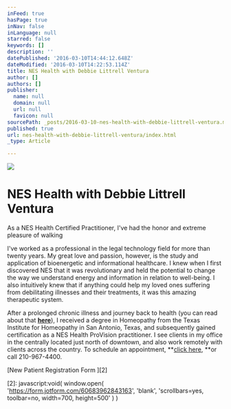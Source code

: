 ```yaml
---
inFeed: true
hasPage: true
inNav: false
inLanguage: null
starred: false
keywords: []
description: ''
datePublished: '2016-03-10T14:44:12.648Z'
dateModified: '2016-03-10T14:22:53.114Z'
title: NES Health with Debbie Littrell Ventura
author: []
authors: []
publisher:
  name: null
  domain: null
  url: null
  favicon: null
sourcePath: _posts/2016-03-10-nes-health-with-debbie-littrell-ventura.md
published: true
url: nes-health-with-debbie-littrell-ventura/index.html
_type: Article

---
```

![](https://the-grid-user-content.s3-us-west-2.amazonaws.com/65d69275-4630-4ff3-a5fe-cf31f67ae7ab.jpg)

# NES Health with Debbie Littrell Ventura

As a NES Health Certified Practitioner, I've had the honor and extreme pleasure of walking 

I've worked as a professional in the legal technology field for more than twenty years. My great love and passion, however, is the study and application of bioenergetic and informational healthcare. I knew when I first discovered NES that it was revolutionary and held the potential to change the way we understand energy and information in relation to well-being.  I also intuitively knew that if anything could help my loved ones suffering from debilitating illnesses and their treatments, it was this amazing therapeutic system.

After a prolonged chronic illness and journey back to health (you can read about that **[here][0]**), I received a degree in Homeopathy from the Texas Institute for Homeopathy in San Antonio, Texas, and subsequently gained certification as a NES Health ProVision practitioner. I see clients in my office in the centrally located just north of downtown, and also work remotely with clients across the country. To schedule an appointment, **[click here][1], **or call 210-967-4400\.

[New Patient Registration Form     ][2]



[0]: http://debbieventura.com/my-story.html
[1]: http://www.secure-booker.com/integrativehealing/MakeAppointment/Search.aspx
[2]: javascript:void(
        window.open(
          'https://form.jotform.com/60683962843163',
          'blank',
          'scrollbars=yes,
          toolbar=no,
          width=700,
          height=500'
        )
      )